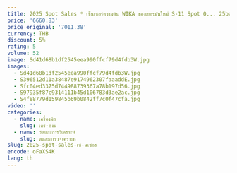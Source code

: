 ```yaml
---
title: 2025 Spot Sales * เซ็นเซอร์ความดัน WIKA ของเยอรมันใหม่ S-11 Spot 0... 25bar
price: '6660.83'
price_original: '7011.38'
currency: THB
discount: 5%
rating: 5
volume: 52
image: Sd41d68b1df2545eea990ffcf79d4fdb3W.jpg
images:
  - Sd41d68b1df2545eea990ffcf79d4fdb3W.jpg
  - S396512d11a38487e9174962307faaaddE.jpg
  - Sfc04ed3375d744988739367a78b197d56.jpg
  - S97935f87c9314111b45d106783d3ae2ac.jpg
  - S4f88779d159845b69b0842ff7c0f47cfa.jpg
video: ''
categories:
  - name: เครื่องมือ
    slug: เคร-องม
  - name: วัดและการวิเคราะห์
    slug: ดและการว-เคราะห
slug: 2025-spot-sales-เซ-นเซอร
encode: oFaXS4K
lang: th
---
```

  